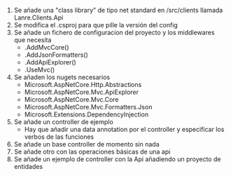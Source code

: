 1.  Se añade una "class library" de tipo net standard en /src/clients llamada Lanre.Clients.Api
2.  Se modifica el .csproj para que pille la versión del config
3.  Se añade un fichero de configuracion del proyecto y los middlewares que necesita
    *   .AddMvcCore()
    *   .AddJsonFormatters()
    *   .AddApiExplorer()
    *   .UseMvc()
4.  Se añaden los nugets necesarios
    *   Microsoft.AspNetCore.Http.Abstractions
    *   Microsoft.AspNetCore.Mvc.ApiExplorer
    *   Microsoft.AspNetCore.Mvc.Core
    *   Microsoft.AspNetCore.Mvc.Formatters.Json
    *   Microsoft.Extensions.DependencyInjection
5.  Se añade un controller de ejemplo
    * Hay que añadir una data annotation por el controller y especificar los verbos de las funciones
6.  Se añade un base controller de momento sin nada
7.  Se añade otro con las operaciones básicas de una api
8.  Se añade un ejemplo de controller con la Api añadiendo un proyecto de entidades